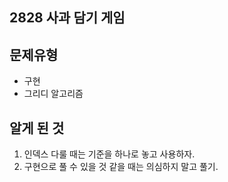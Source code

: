 ## 2828 사과 담기 게임


## 문제유형
- 구현
- 그리디 알고리즘


## 알게 된 것
1. 인덱스 다룰 때는 기준을 하나로 놓고 사용하자.
2. 구현으로 풀 수 있을 것 같을 때는 의심하지 말고 풀기.